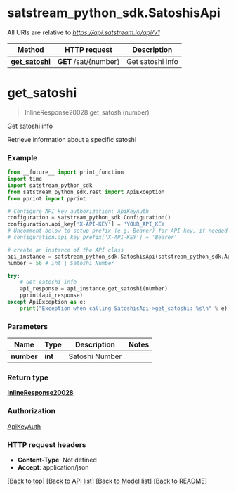 # satstream_python_sdk.SatoshisApi

All URIs are relative to *https://api.satstream.io/api/v1*

Method | HTTP request | Description
------------- | ------------- | -------------
[**get_satoshi**](SatoshisApi.md#get_satoshi) | **GET** /sat/{number} | Get satoshi info

# **get_satoshi**
> InlineResponse20028 get_satoshi(number)

Get satoshi info

Retrieve information about a specific satoshi

### Example
```python
from __future__ import print_function
import time
import satstream_python_sdk
from satstream_python_sdk.rest import ApiException
from pprint import pprint

# Configure API key authorization: ApiKeyAuth
configuration = satstream_python_sdk.Configuration()
configuration.api_key['X-API-KEY'] = 'YOUR_API_KEY'
# Uncomment below to setup prefix (e.g. Bearer) for API key, if needed
# configuration.api_key_prefix['X-API-KEY'] = 'Bearer'

# create an instance of the API class
api_instance = satstream_python_sdk.SatoshisApi(satstream_python_sdk.ApiClient(configuration))
number = 56 # int | Satoshi Number

try:
    # Get satoshi info
    api_response = api_instance.get_satoshi(number)
    pprint(api_response)
except ApiException as e:
    print("Exception when calling SatoshisApi->get_satoshi: %s\n" % e)
```

### Parameters

Name | Type | Description  | Notes
------------- | ------------- | ------------- | -------------
 **number** | **int**| Satoshi Number | 

### Return type

[**InlineResponse20028**](InlineResponse20028.md)

### Authorization

[ApiKeyAuth](../README.md#ApiKeyAuth)

### HTTP request headers

 - **Content-Type**: Not defined
 - **Accept**: application/json

[[Back to top]](#) [[Back to API list]](../README.md#documentation-for-api-endpoints) [[Back to Model list]](../README.md#documentation-for-models) [[Back to README]](../README.md)

